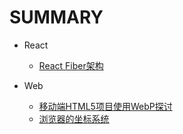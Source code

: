 # SUMMARY

* React
    * [React Fiber架构](/react-fiber/index.md)

* Web
    * [移动端HTML5项目使用WebP探讨](/webp-images-in-html5/index.md)
    * [浏览器的坐标系统](/browser-coordinates/index.md)
